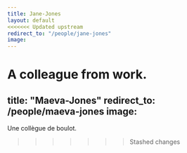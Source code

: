 ```yaml
---
title: Jane-Jones
layout: default
<<<<<<< Updated upstream
redirect_to: "/people/jane-jones"
image: 
---
```


A colleague from work.
=======
title: "Maeva-Jones"
redirect_to: /people/maeva-jones
image:
--- 
Une collègue de boulot.
>>>>>>> Stashed changes
